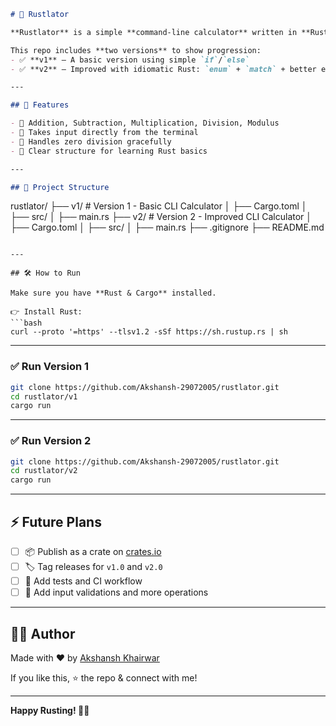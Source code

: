 ```markdown
# 🦀 Rustlator

**Rustlator** is a simple **command-line calculator** written in **Rust** — built to learn Rust fundamentals like `match`, `enum`, `stdin`, and clean CLI structure.

This repo includes **two versions** to show progression:
- ✅ **v1** — A basic version using simple `if`/`else`
- ✅ **v2** — Improved with idiomatic Rust: `enum` + `match` + better error handling

---

## 🚀 Features

- 📌 Addition, Subtraction, Multiplication, Division, Modulus
- 📌 Takes input directly from the terminal
- 📌 Handles zero division gracefully
- 📌 Clear structure for learning Rust basics

---

## 📂 Project Structure

```

rustlator/
├── v1/  # Version 1 - Basic CLI Calculator
│   ├── Cargo.toml
│   ├── src/
│       ├── main.rs
├── v2/  # Version 2 - Improved CLI Calculator
│   ├── Cargo.toml
│   ├── src/
│       ├── main.rs
├── .gitignore
├── README.md

````

---

## 🛠️ How to Run

Make sure you have **Rust & Cargo** installed.

👉 Install Rust:
```bash
curl --proto '=https' --tlsv1.2 -sSf https://sh.rustup.rs | sh
````

---

### ✅ Run Version 1

```bash
git clone https://github.com/Akshansh-29072005/rustlator.git
cd rustlator/v1
cargo run
```

---

### ✅ Run Version 2

```bash
git clone https://github.com/Akshansh-29072005/rustlator.git
cd rustlator/v2
cargo run
```

---

## ⚡ Future Plans

* [ ] 📦 Publish as a crate on [crates.io](https://crates.io)
* [ ] 🏷️ Tag releases for `v1.0` and `v2.0`
* [ ] 🚀 Add tests and CI workflow
* [ ] 📝 Add input validations and more operations

---

## 👨‍💻 Author

Made with ❤️ by [Akshansh Khairwar](https://www.linkedin.com/in/akshanshkhairwar)

If you like this, ⭐ the repo & connect with me!

---

**Happy Rusting! 🦀✨**

